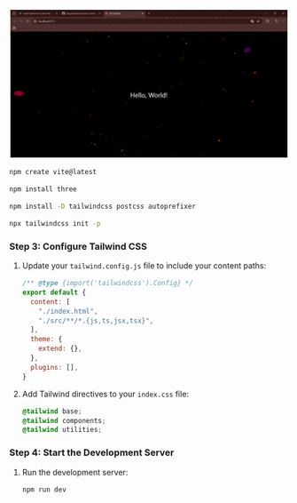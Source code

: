 <p align="center">
  <img alt="hello" width="500" src="https://github.com/jakuzzibubbles/threeJs/blob/main/background/public/demo1.gif?raw=true" />
</p>


   ```bash
   npm create vite@latest
   ```



   ```bash
   npm install three
   ```



   ```bash
   npm install -D tailwindcss postcss autoprefixer
   ```



   ```bash
   npx tailwindcss init -p
   ```

### Step 3: Configure Tailwind CSS

1. Update your `tailwind.config.js` file to include your content paths:

   ```javascript
   /** @type {import('tailwindcss').Config} */
   export default {
     content: [
       "./index.html",
       "./src/**/*.{js,ts,jsx,tsx}",
     ],
     theme: {
       extend: {},
     },
     plugins: [],
   }
   ```

2. Add Tailwind directives to your `index.css` file:

   ```css
   @tailwind base;
   @tailwind components;
   @tailwind utilities;
   ```

### Step 4: Start the Development Server

1. Run the development server:

   ```bash
   npm run dev
   ```

